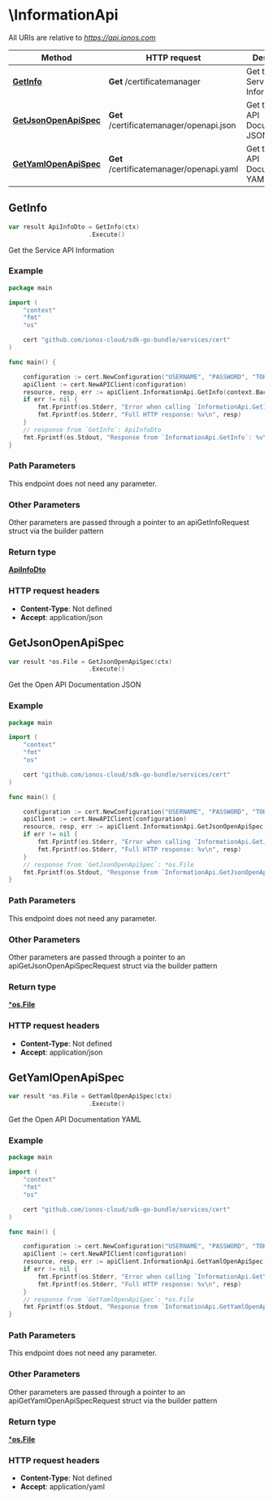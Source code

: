 # \InformationApi

All URIs are relative to *https://api.ionos.com*

|Method | HTTP request | Description|
|------------- | ------------- | -------------|
|[**GetInfo**](InformationApi.md#GetInfo) | **Get** /certificatemanager | Get the Service API Information|
|[**GetJsonOpenApiSpec**](InformationApi.md#GetJsonOpenApiSpec) | **Get** /certificatemanager/openapi.json | Get the Open API Documentation JSON|
|[**GetYamlOpenApiSpec**](InformationApi.md#GetYamlOpenApiSpec) | **Get** /certificatemanager/openapi.yaml | Get the Open API Documentation YAML|



## GetInfo

```go
var result ApiInfoDto = GetInfo(ctx)
                      .Execute()
```

Get the Service API Information



### Example

```go
package main

import (
    "context"
    "fmt"
    "os"

    cert "github.com/ionos-cloud/sdk-go-bundle/services/cert"
)

func main() {

    configuration := cert.NewConfiguration("USERNAME", "PASSWORD", "TOKEN", "HOST_URL")
    apiClient := cert.NewAPIClient(configuration)
    resource, resp, err := apiClient.InformationApi.GetInfo(context.Background()).Execute()
    if err != nil {
        fmt.Fprintf(os.Stderr, "Error when calling `InformationApi.GetInfo``: %v\n", err)
        fmt.Fprintf(os.Stderr, "Full HTTP response: %v\n", resp)
    }
    // response from `GetInfo`: ApiInfoDto
    fmt.Fprintf(os.Stdout, "Response from `InformationApi.GetInfo`: %v\n", resource)
}
```

### Path Parameters

This endpoint does not need any parameter.

### Other Parameters

Other parameters are passed through a pointer to an apiGetInfoRequest struct via the builder pattern


### Return type

[**ApiInfoDto**](ApiInfoDto.md)

### HTTP request headers

- **Content-Type**: Not defined
- **Accept**: application/json



## GetJsonOpenApiSpec

```go
var result *os.File = GetJsonOpenApiSpec(ctx)
                      .Execute()
```

Get the Open API Documentation JSON



### Example

```go
package main

import (
    "context"
    "fmt"
    "os"

    cert "github.com/ionos-cloud/sdk-go-bundle/services/cert"
)

func main() {

    configuration := cert.NewConfiguration("USERNAME", "PASSWORD", "TOKEN", "HOST_URL")
    apiClient := cert.NewAPIClient(configuration)
    resource, resp, err := apiClient.InformationApi.GetJsonOpenApiSpec(context.Background()).Execute()
    if err != nil {
        fmt.Fprintf(os.Stderr, "Error when calling `InformationApi.GetJsonOpenApiSpec``: %v\n", err)
        fmt.Fprintf(os.Stderr, "Full HTTP response: %v\n", resp)
    }
    // response from `GetJsonOpenApiSpec`: *os.File
    fmt.Fprintf(os.Stdout, "Response from `InformationApi.GetJsonOpenApiSpec`: %v\n", resource)
}
```

### Path Parameters

This endpoint does not need any parameter.

### Other Parameters

Other parameters are passed through a pointer to an apiGetJsonOpenApiSpecRequest struct via the builder pattern


### Return type

[***os.File**](*os.File.md)

### HTTP request headers

- **Content-Type**: Not defined
- **Accept**: application/json



## GetYamlOpenApiSpec

```go
var result *os.File = GetYamlOpenApiSpec(ctx)
                      .Execute()
```

Get the Open API Documentation YAML



### Example

```go
package main

import (
    "context"
    "fmt"
    "os"

    cert "github.com/ionos-cloud/sdk-go-bundle/services/cert"
)

func main() {

    configuration := cert.NewConfiguration("USERNAME", "PASSWORD", "TOKEN", "HOST_URL")
    apiClient := cert.NewAPIClient(configuration)
    resource, resp, err := apiClient.InformationApi.GetYamlOpenApiSpec(context.Background()).Execute()
    if err != nil {
        fmt.Fprintf(os.Stderr, "Error when calling `InformationApi.GetYamlOpenApiSpec``: %v\n", err)
        fmt.Fprintf(os.Stderr, "Full HTTP response: %v\n", resp)
    }
    // response from `GetYamlOpenApiSpec`: *os.File
    fmt.Fprintf(os.Stdout, "Response from `InformationApi.GetYamlOpenApiSpec`: %v\n", resource)
}
```

### Path Parameters

This endpoint does not need any parameter.

### Other Parameters

Other parameters are passed through a pointer to an apiGetYamlOpenApiSpecRequest struct via the builder pattern


### Return type

[***os.File**](*os.File.md)

### HTTP request headers

- **Content-Type**: Not defined
- **Accept**: application/yaml


